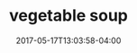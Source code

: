 ---
date: 2017-05-17T13:03:58-04:00
categories:
  - lunch
type: soup
title: vegetable soup
description: Mixed vegetables and mushroom in clear broth.
price: 3.25
weight: 15
---